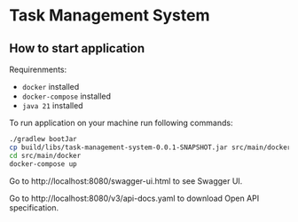 # Task Management System

## How to start application

Requirenments:
- `docker` installed
- `docker-compose` installed
- `java 21` installed

To run application on your machine run following commands:

```bash
./gradlew bootJar
cp build/libs/task-management-system-0.0.1-SNAPSHOT.jar src/main/docker
cd src/main/docker
docker-compose up
```

Go to http://localhost:8080/swagger-ui.html to see Swagger UI.

Go to http://localhost:8080/v3/api-docs.yaml to download Open API specification.